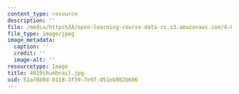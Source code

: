 ```yaml
---
content_type: resource
description: ''
file: /media/https%3A/open-learning-course-data-rc.s3.amazonaws.com/4-614-religious-architecture-and-islamic-cultures-fall-2002/51a78b0d81183f397e97051eb082b606_4019thumbnail.jpg
file_type: image/jpeg
image_metadata:
  caption: ''
  credit: ''
  image-alt: ''
resourcetype: Image
title: 4019thumbnail.jpg
uid: 51a78b0d-8118-3f39-7e97-051eb082b606
---
```

